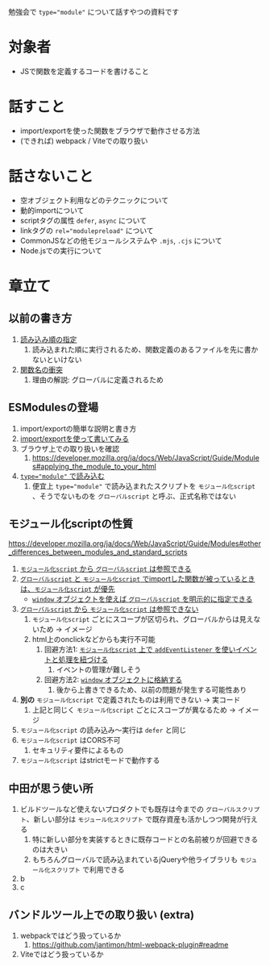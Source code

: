 勉強会で `type="module"` について話すやつの資料です

# 対象者

- JSで関数を定義するコードを書けること


# 話すこと

- import/exportを使った関数をブラウザで動作させる方法
-  (できれば) webpack / Viteでの取り扱い


# 話さないこと

- 空オブジェクト利用などのテクニックについて
- 動的importについて
- scriptタグの属性 `defer`, `async` について
- linkタグの `rel="modulepreload"` について
- CommonJSなどの他モジュールシステムや `.mjs`, `.cjs` について
- Node.jsでの実行について


# 章立て

## 以前の書き方

1. [読み込み順の指定](./public/1-traditional/1-read-order/README.md)
   1. 読み込まれた順に実行されるため、関数定義のあるファイルを先に書かないといけない
1. [関数名の衝突](./public/1-traditional/2-name-conflict/README.md)
   1. 理由の解説: グローバルに定義されるため


## ESModulesの登場

1. import/exportの簡単な説明と書き方
1. [import/exportを使って書いてみる](./public/2-ESModules/1-non-type-modules/README.md)
1. ブラウザ上での取り扱いを確認
   1. https://developer.mozilla.org/ja/docs/Web/JavaScript/Guide/Modules#applying_the_module_to_your_html
1. [`type="module"` で読み込む](./public/2-ESModules/2-type-modules/README.md)
   1. 便宜上 `type="module"` で読み込まれたスクリプトを `モジュール化script` 、そうでないものを `グローバルscript` と呼ぶ、正式名称ではない


## モジュール化scriptの性質

https://developer.mozilla.org/ja/docs/Web/JavaScript/Guide/Modules#other_differences_between_modules_and_standard_scripts

1. [`モジュール化script` から `グローバルscript` は参照できる](./public/3-feature/1-callable-global/README.md)
1. [`グローバルscript` と `モジュール化script` でimportした関数が被っているときは、`モジュール化script` が優先](./public/3-feature/2-global-vs-module/README.md)
   - [`window` オブジェクトを使えば `グローバルscript` を明示的に指定できる](./public/3-feature/2-global-vs-module/2-1-window/README.md)
1. [`グローバルscript` から `モジュール化script` は参照できない](./public/3-feature/3-refference-global-to-module/README.md)
   1. `モジュール化script` ごとにスコープが区切られ、グローバルからは見えないため -> イメージ
   1. html上のonclickなどからも実行不可能
      1. 回避方法1: [`モジュール化script` 上で `addEventListener` を使いイベントと処理を紐づける](./public/3-feature/3-1-event-listener/README.md)
         1. イベントの管理が難しそう
      1. 回避方法2: [`window` オブジェクトに格納する](./public/3-feature/3-2-window/README.md)
         1. 後から上書きできるため、以前の問題が発生する可能性あり
1. **別の** `モジュール化script` で定義されたものは利用できない -> 実コード
   1. 上記と同じく `モジュール化script` ごとにスコープが異なるため -> イメージ
1. `モジュール化script` の読み込み〜実行は `defer` と同じ
1. `モジュール化script` はCORS不可
   1. セキュリティ要件によるもの
1. `モジュール化script` はstrictモードで動作する


## 中田が思う使い所

1. ビルドツールなど使えないプロダクトでも既存は今までの `グローバルスクリプト`、新しい部分は `モジュール化スクリプト` で既存資産も活かしつつ開発が行える
   1. 特に新しい部分を実装するときに既存コードとの名前被りが回避できるのは大きい
   1. もちろんグローバルで読み込まれているjQueryや他ライブラリも `モジュール化スクリプト` で利用できる
1. b
1. c


## バンドルツール上での取り扱い (extra)

1. webpackではどう扱っているか
   1. https://github.com/jantimon/html-webpack-plugin#readme
1. Viteではどう扱っているか
